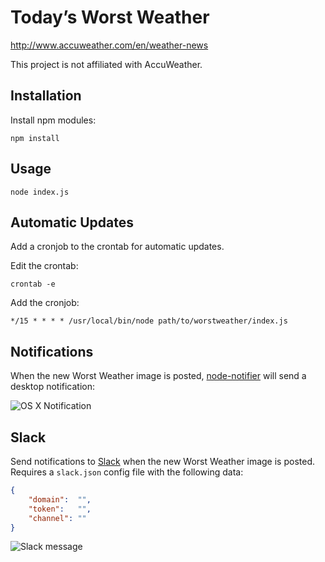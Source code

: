 # Today’s Worst Weather

<http://www.accuweather.com/en/weather-news>

This project is not affiliated with AccuWeather.

## Installation

Install npm modules:

```
npm install
```

## Usage

```
node index.js
```

## Automatic Updates

Add a cronjob to the crontab for automatic updates.

Edit the crontab:

```
crontab -e
```

Add the cronjob:

```
*/15 * * * * /usr/local/bin/node path/to/worstweather/index.js
```

## Notifications

When the new Worst Weather image is posted, [node-notifier](https://github.com/mikaelbr/node-notifier/) will send a desktop notification:

![OS X Notification](https://github.com/matthewspencer/worstweather/raw/master/notification.png)

## Slack

Send notifications to [Slack](https://slack.com) when the new Worst Weather image is posted. Requires a `slack.json` config file with the following data:

```json
{
	"domain":  "",
	"token":   "",
	"channel": ""
}
```

![Slack message](https://cloud.githubusercontent.com/assets/97460/4531024/56ac74ec-4d86-11e4-90f1-dbba55bad9c7.png)
